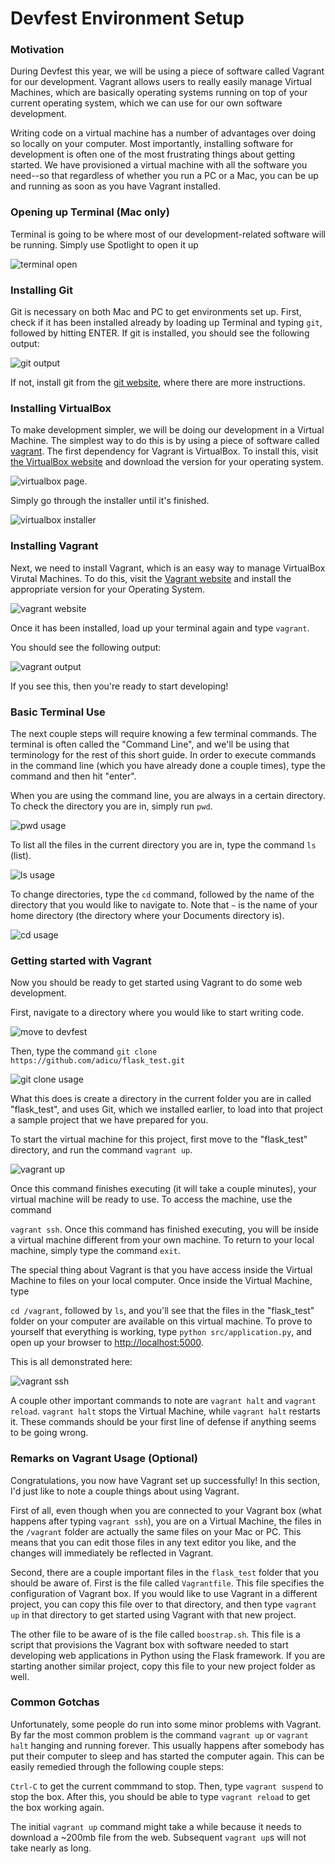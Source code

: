 # Devfest Environment Setup

### Motivation

During Devfest this year, we will be using a piece of software called
Vagrant for our development.  Vagrant allows users to really easily manage
Virtual Machines, which are basically operating systems running on top of your
current operating system, which we can use for our own software development.

Writing code on a virtual machine has a number of advantages over doing so
locally on your computer.  Most importantly, installing software for development
is often one of the most frustrating things about getting started.  We have
provisioned a virtual machine with all the software you need--so that regardless
of whether you run a PC or a Mac, you can be up and running as soon as you have
Vagrant installed.

### Opening up Terminal (Mac only)

Terminal is going to be where most of our development-related software will
be running.  Simply use Spotlight to open it up

![terminal open](https://raw2.github.com/squidarth/environment-setup/master/static/open_terminal.png)

### Installing Git

Git is necessary on both Mac and PC to get environments set up.  First, check
if it has been installed already by loading up Terminal and typing
`git`, followed by hitting ENTER.
If git is installed, you should see the following output:

![git output](https://raw2.github.com/squidarth/environment-setup/master/static/git_output_success-3.png)

If not, install git from the [git website](http://git-scm.com/downloads), where
there are more instructions.

### Installing VirtualBox

To make development simpler, we will be doing our development in a Virtual Machine.
The simplest way to do this is by using a piece of software called [vagrant](http://vagrantup.com).
The first dependency for Vagrant is VirtualBox. To install this, visit [the VirtualBox website](https://www.virtualbox.org/wiki/Downloads)
and download the version for your operating system.

![virtualbox page](https://raw2.github.com/squidarth/environment-setup/master/static/virtualbox_downloads-2.png).

Simply go through the installer until it's finished.

![virtualbox installer](https://raw2.github.com/squidarth/environment-setup/master/static/virtualbox_installer-2.png)

### Installing Vagrant

Next, we need to install Vagrant, which is an easy way to manage VirtualBox
Virutal Machines.  To do this, visit the [Vagrant website](http://www.vagrantup.com/downloads.html)
and install the appropriate version for your Operating System.

![vagrant website](https://raw2.github.com/squidarth/environment-setup/master/static/vagrant_downloads-2.png)

Once it has been installed, load up your terminal again and type `vagrant`.

You should see the following output:

![vagrant output](https://raw2.github.com/squidarth/environment-setup/master/static/vagrant_output-2.png)

If you see this, then you're ready to start developing!

### Basic Terminal Use

The next couple steps will require knowing a few terminal commands.  The terminal
is often called the "Command Line", and we'll be using that terminology for the
rest of this short guide.  In order to execute commands in the command line (which
you have already done a couple times), type the command and then hit "enter".

When you are using the command line, you are always in a certain directory.  To
check the directory you are in, simply run `pwd`.

![pwd usage](https://raw2.github.com/squidarth/environment-setup/master/static/pwd_usage-2.png)

To list all the files in the current directory you are in, type the command `ls` (list).

![ls usage](https://raw2.github.com/squidarth/environment-setup/master/static/ls_usage-2.png)

To change directories, type the `cd` command, followed by the name of the directory
that you would like to navigate to.  Note that `~` is the name of your home
directory (the directory where your Documents directory is).

![cd usage](https://raw2.github.com/squidarth/environment-setup/master/static/cd_usage-2.png)


### Getting started with Vagrant

Now you should be ready to get started using Vagrant to do some web development.

First, navigate to a directory where you would like to start writing code.

![move to devfest](https://raw2.github.com/squidarth/environment-setup/master/static/move_to_devfest-2.png)

Then, type the command  `git clone https://github.com/adicu/flask_test.git`

![git clone usage](https://raw2.github.com/squidarth/environment-setup/master/static/git_clone_usage-2.png)

What this does is create a directory in the current folder you are in called
"flask_test", and uses Git, which we installed earlier, to load into that project
a sample project that we have prepared for you.

To start the virtual machine for this project, first move to the "flask_test"
directory, and run the command `vagrant up`.

![vagrant up](https://raw2.github.com/squidarth/environment-setup/master/static/vagrant_up-2.png)

Once this command finishes executing (it will take a couple minutes), your
virtual machine will be ready to use.  To access the machine, use the command

`vagrant ssh`.  Once this command has finished executing, you will be inside
a virtual machine different from your own machine. To return to your local machine,
simply type the command `exit`.

The special thing about Vagrant is that you have access inside the Virtual
Machine to files on your local computer.  Once inside the Virtual Machine,
type

`cd /vagrant`, followed by `ls`, and you'll see that the files in the "flask_test"
folder on your computer are available on this virtual machine.  To prove to yourself
that everything is working, type `python src/application.py`, and open up your
browser to [http://localhost:5000](http://localhost:5000/).

This is all demonstrated here:

![vagrant ssh](https://raw2.github.com/squidarth/environment-setup/master/static/vagrant_ssh-2.png)

A couple other important commands to note are `vagrant halt` and `vagrant reload`.
`vagrant halt` stops the Virtual Machine, while `vagrant halt` restarts it.  These
commands should be your first line of defense if anything seems to be going wrong.

### Remarks on Vagrant Usage (Optional)

Congratulations, you now have Vagrant set up successfully!  In this section,
I'd just like to note a couple things about using Vagrant.

First of all, even though when you are connected to your Vagrant box (what happens after
typing `vagrant ssh`), you are on a Virtual Machine, the files in the `/vagrant`
folder are actually the same files on your Mac or PC.  This means that you can
edit those files in any text editor you like, and the changes will immediately
be reflected in Vagrant.

Second, there are a couple important files in the `flask_test` folder that you
should be aware of.  First is the file called `Vagrantfile`.  This file specifies
the configuration of Vagrant box.  If you would like to use Vagrant in a different
project, you can copy this file over to that directory, and then type `vagrant up`
in that directory to get started using Vagrant with that new project.

The other file to be aware of is the file called `boostrap.sh`.  This file is
a script that provisions the Vagrant box with software needed to start developing
web applications in Python using the Flask framework.  If you are starting another
similar project, copy this file to your new project folder as well.

### Common Gotchas

Unfortunately, some people do run into some minor problems with Vagrant.  By
far the most common problem is the command `vagrant up` or `vagrant halt` hanging and running forever.
This usually happens after somebody has put their computer to sleep and has
started the computer again. This can be easily remedied through the following
couple steps:

`Ctrl-C` to get the current commmand to stop.  Then, type `vagrant suspend` to
stop the box.  After this, you should be able to type `vagrant reload` to get
the box working again.

The initial `vagrant up` command might take a while because it needs to download
a ~200mb file from the web.  Subsequent `vagrant up`s will not take nearly as
long.
